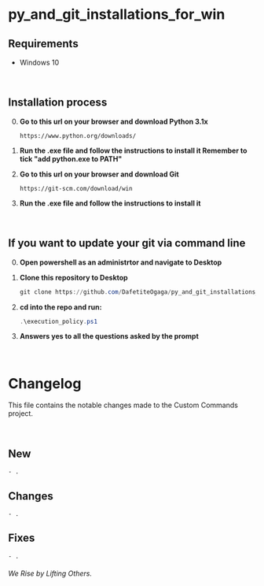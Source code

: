 # py_and_git_installations_for_win

## Requirements
- Windows 10

<br>

## Installation process

0. **Go to this url on your browser and download Python 3.1x**
   ```
   https://www.python.org/downloads/
   ```

1. **Run the .exe file and follow the instructions to install it Remember to tick "add python.exe to PATH"**

2. **Go to this url on your browser and download Git**
   ```
   https://git-scm.com/download/win
   ```

3. **Run the .exe file and follow the instructions to install it**

<br>

## **If you want to update your git via command line**
0. **Open powershell as an administrtor and navigate to Desktop**

1. **Clone this repository to Desktop**
   ```powershell
   git clone https://github.com/DafetiteOgaga/py_and_git_installations_for_win.git
   ```
2. **cd into the repo and run:**
   ```powershell
   .\execution_policy.ps1
   ```
3. **Answers yes to all the questions asked by the prompt**

<br>

# Changelog
This file contains the notable changes made to the Custom Commands project.

<br>

## New
	- .


## Changes
	- .


## Fixes
	- .




###### We Rise by Lifting Others.
